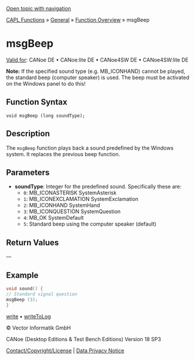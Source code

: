 [Open topic with navigation](../../../../../CANoeDEFamily.htm#Topics/CAPLFunctions/Other/Functions/CAPLfunctionMsgBeep.md)

[CAPL Functions](../../CAPLfunctions.md) » [General](../CAPLGeneralStartPage.md) » [Function Overview](../CAPLfunctionsGeneralOverview.md) » msgBeep

# msgBeep

[Valid for](../../../Shared/FeatureAvailability.md): CANoe DE • CANoe:lite DE • CANoe4SW DE • CANoe4SW:lite DE

**Note:** If the specified sound type (e.g. MB_ICONHAND) cannot be played, the standard beep (computer speaker) is used. The beep must be activated on the Windows panel to do this!

## Function Syntax

```plaintext
void msgBeep (long soundType);
```

## Description

The `msgBeep` function plays back a sound predefined by the Windows system. It replaces the previous beep function.

## Parameters

- **soundType**: Integer for the predefined sound. Specifically these are:
  - `0`: MB_ICONASTERISK SystemAsterisk
  - `1`: MB_ICONEXCLAMATION SystemExclamation
  - `2`: MB_ICONHAND SystemHand
  - `3`: MB_ICONQUESTION SystemQuestion
  - `4`: MB_OK SystemDefault
  - `5`: Standard beep using the computer speaker (default)

## Return Values

—

## Example

```c
void sound() {
// Standard signal question
msgBeep (3);
}
```

[write](CAPLfunctionWrite.md) • [writeToLog](CAPLfunctionWriteToLog.md)

© Vector Informatik GmbH

CANoe (Desktop Editions & Test Bench Editions) Version 18 SP3

[Contact/Copyright/License](../../../Shared/ContactCopyrightLicense.md) | [Data Privacy Notice](https://www.vector.com/int/en/company/get-info/privacy-policy/)
